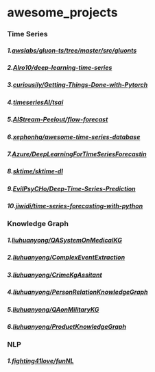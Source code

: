 # awesome_projects

### Time Series
##### 1.[awslabs/gluon-ts/tree/master/src/gluonts](https://github.com/awslabs/gluon-ts/tree/master/src/gluonts)
##### 2.[Alro10/deep-learning-time-series](https://github.com/Alro10/deep-learning-time-series)
##### 3.[curiousily/Getting-Things-Done-with-Pytorch](https://github.com/curiousily/Getting-Things-Done-with-Pytorch)
##### 4.[timeseriesAI/tsai](https://github.com/timeseriesAI/tsai)
##### 5.[AIStream-Peelout/flow-forecast](https://github.com/AIStream-Peelout/flow-forecast)
##### 6.[xephonhq/awesome-time-series-database](https://github.com/xephonhq/awesome-time-series-database)
##### 7.[Azure/DeepLearningForTimeSeriesForecastin](https://github.com/Azure/DeepLearningForTimeSeriesForecasting)
##### 8.[sktime/sktime-dl](https://github.com/sktime/sktime-dl)
##### 9.[EvilPsyCHo/Deep-Time-Series-Prediction](https://github.com/EvilPsyCHo/Deep-Time-Series-Prediction)
##### 10.[jiwidi/time-series-forecasting-with-python](https://github.com/jiwidi/time-series-forecasting-with-python)

### Knowledge Graph
##### 1.[liuhuanyong/QASystemOnMedicalKG](https://github.com/liuhuanyong/QASystemOnMedicalKG)
##### 2.[liuhuanyong/ComplexEventExtraction](https://github.com/liuhuanyong/ComplexEventExtraction)
##### 3.[liuhuanyong/CrimeKgAssitant](https://github.com/liuhuanyong/CrimeKgAssitant)
##### 4.[liuhuanyong/PersonRelationKnowledgeGraph](https://github.com/liuhuanyong/PersonRelationKnowledgeGraph)
##### 5.[liuhuanyong/QAonMilitaryKG](https://github.com/liuhuanyong/QAonMilitaryKG)
##### 6.[liuhuanyong/ProductKnowledgeGraph](https://github.com/liuhuanyong/ProductKnowledgeGraph)

### NLP
##### 1.[fighting41love/funNL](https://github.com/fighting41love/funNL)
